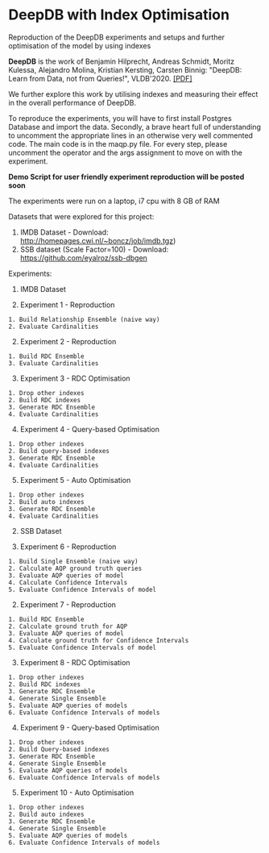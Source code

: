 # DeepDB with Index Optimisation

Reproduction of the DeepDB experiments and setups and further optimisation of the model by using indexes

**DeepDB** is the work of Benjamin Hilprecht, Andreas Schmidt, Moritz Kulessa, Alejandro Molina, Kristian Kersting, Carsten Binnig: "DeepDB: Learn from Data, not from Queries!", VLDB'2020\. [[PDF]](https://arxiv.org/abs/1909.00607)

We further explore this work by utilising indexes and measuring their effect in the overall performance of DeepDB.

To reproduce the experiments, you will have to first install Postgres Database and import the data. Secondly, a brave heart full of understanding to uncomment the appropriate lines in an otherwise very well commented code. The main code is in the maqp.py file. For every step, please uncomment the operator and the args assignment to move on with the experiment. 

**Demo Script for user friendly experiment reproduction will be posted soon**

The experiments were run on a laptop, i7 cpu with 8 GB of RAM

Datasets that were explored for this project:

1. IMDB Dataset - Download: <http://homepages.cwi.nl/~boncz/job/imdb.tgz>)
2. SSB dataset (Scale Factor=100) - Download: <https://github.com/eyalroz/ssb-dbgen>

Experiments:

1. IMDB Dataset

  1. Experiment 1 - Reproduction

    1. Build Relationship Ensemble (naive way)
    2. Evaluate Cardinalities

  2. Experiment 2 - Reproduction

    1. Build RDC Ensemble
    3. Evaluate Cardinalities

  3. Experiment 3 - RDC Optimisation

    1. Drop other indexes
    2. Build RDC indexes
    3. Generate RDC Ensemble
    4. Evaluate Cardinalities

  4. Experiment 4 - Query-based Optimisation

    1. Drop other indexes
    2. Build query-based indexes
    3. Generate RDC Ensemble
    4. Evaluate Cardinalities

  5. Experiment 5 - Auto Optimisation

    1. Drop other indexes
    2. Build auto indexes
    3. Generate RDC Ensemble
    4. Evaluate Cardinalities

2. SSB Dataset

  1. Experiment 6 - Reproduction

    1. Build Single Ensemble (naive way)
    2. Calculate AQP ground truth queries
    3. Evaluate AQP queries of model
    4. Calculate Confidence Intervals
    5. Evaluate Confidence Intervals of model

  2. Experiment 7 - Reproduction

    1. Build RDC Ensemble
    2. Calculate ground truth for AQP
    3. Evaluate AQP queries of model
    4. Calculate ground truth for Confidence Intervals
    5. Evaluate Confidence Intervals of model

  3. Experiment 8 - RDC Optimisation

    1. Drop other indexes
    2. Build RDC indexes
    3. Generate RDC Ensemble
    4. Generate Single Ensemble
    5. Evaluate AQP queries of models
    6. Evaluate Confidence Intervals of models

  4. Experiment 9 - Query-based Optimisation

    1. Drop other indexes
    2. Build Query-based indexes
    3. Generate RDC Ensemble
    4. Generate Single Ensemble
    5. Evaluate AQP queries of models
    6. Evaluate Confidence Intervals of models

  5. Experiment 10 - Auto Optimisation

    1. Drop other indexes
    2. Build auto indexes
    3. Generate RDC Ensemble
    4. Generate Single Ensemble
    5. Evaluate AQP queries of models
    6. Evaluate Confidence Intervals of models
